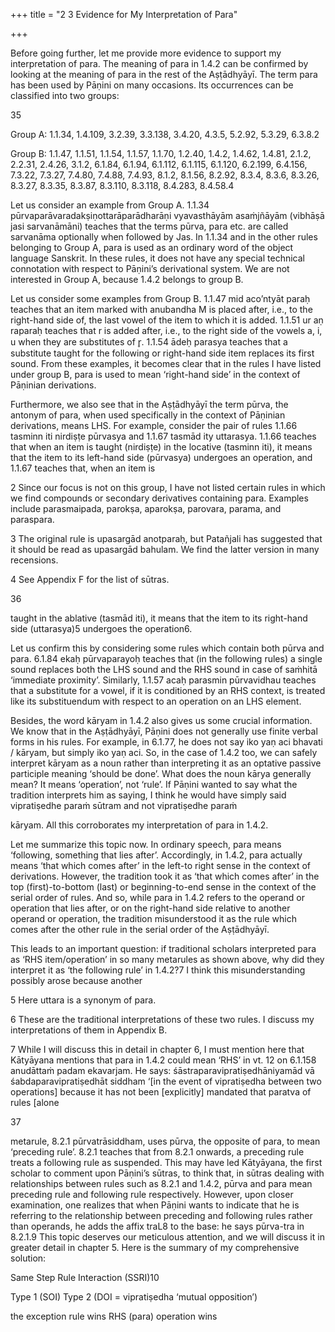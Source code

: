 +++
title = "2 3 Evidence for My Interpretation of Para"

+++

Before going further, let me provide more evidence to support my interpretation of para. The  meaning of para in 1.4.2 can be confirmed by looking at the meaning of para in the rest of the  Aṣṭādhyāyī. The term para has been used by Pāṇini on many occasions. Its occurrences can be  classified into two groups:

35 

Group A: 1.1.34, 1.4.109, 3.2.39, 3.3.138, 3.4.20, 4.3.5, 5.2.92, 5.3.29, 6.3.8.2 

Group B: 1.1.47, 1.1.51, 1.1.54, 1.1.57, 1.1.70, 1.2.40, 1.4.2, 1.4.62, 1.4.81, 2.1.2, 2.2.31,  2.4.26, 3.1.2, 6.1.84, 6.1.94, 6.1.112, 6.1.115, 6.1.120, 6.2.199, 6.4.156, 7.3.22, 7.3.27, 7.4.80,  7.4.88, 7.4.93, 8.1.2, 8.1.56, 8.2.92, 8.3.4, 8.3.6, 8.3.26, 8.3.27, 8.3.35, 8.3.87, 8.3.110, 8.3.118,  8.4.283, 8.4.58.4 

Let us consider an example from Group A. 1.1.34 pūrvaparāvaradakṣiṇottarāparādharāṇi  vyavasthāyām asaṁjñāyām (vibhāṣā jasi sarvanāmāni) teaches that the terms pūrva, para etc.  are called sarvanāma optionally when followed by Jas. In 1.1.34 and in the other rules  belonging to Group A, para is used as an ordinary word of the object language Sanskrit. In  these rules, it does not have any special technical connotation with respect to Pāṇini’s  derivational system. We are not interested in Group A, because 1.4.2 belongs to group B. 

Let us consider some examples from Group B. 1.1.47 mid aco’ntyāt paraḥ teaches that an item  marked with anubandha M is placed after, i.e., to the right-hand side of, the last vowel of the  item to which it is added. 1.1.51 ur aṇ raparaḥ teaches that r is added after, i.e., to the right  side of the vowels a, i, u when they are substitutes of r̥. 1.1.54 ādeḥ parasya teaches that a  substitute taught for the following or right-hand side item replaces its first sound. From these  examples, it becomes clear that in the rules I have listed under group B, para is used to mean  ‘right-hand side’ in the context of Pāṇinian derivations.  

Furthermore, we also see that in the Aṣṭādhyāyī the term pūrva, the antonym of para, when  used specifically in the context of Pāṇinian derivations, means LHS. For example, consider the  pair of rules 1.1.66 tasminn iti nirdiṣṭe pūrvasya and 1.1.67 tasmād ity uttarasya. 1.1.66 teaches  that when an item is taught (nirdiṣṭe) in the locative (tasminn iti), it means that the item to its  left-hand side (pūrvasya) undergoes an operation, and 1.1.67 teaches that, when an item is  

2 Since our focus is not on this group, I have not listed certain rules in which we find compounds or  secondary derivatives containing para. Examples include parasmaipada, parokṣa, aparokṣa, parovara, parama, and paraspara. 

3 The original rule is upasargād anotparaḥ, but Patañjali has suggested that it should be read as  upasargād bahulam. We find the latter version in many recensions. 

4 See Appendix F for the list of sūtras.

36 

taught in the ablative (tasmād iti), it means that the item to its right-hand side (uttarasya)5 undergoes the operation6.  

Let us confirm this by considering some rules which contain both pūrva and para. 6.1.84 ekaḥ pūrvaparayoḥ teaches that (in the following rules) a single sound replaces both the LHS sound  and the RHS sound in case of saṁhitā ‘immediate proximity’. Similarly, 1.1.57 acaḥ parasmin  pūrvavidhau teaches that a substitute for a vowel, if it is conditioned by an RHS context, is  treated like its substituendum with respect to an operation on an LHS element. 

Besides, the word kāryam in 1.4.2 also gives us some crucial information. We know that in the  Aṣṭādhyāyī, Pāṇini does not generally use finite verbal forms in his rules. For example, in  6.1.77, he does not say iko yaṇ aci bhavati / kāryam, but simply iko yaṇ aci. So, in the case of  1.4.2 too, we can safely interpret kāryam as a noun rather than interpreting it as an optative  passive participle meaning ‘should be done’. What does the noun kārya generally mean? It  means ‘operation’, not ‘rule’. If Pāṇini wanted to say what the tradition interprets him as saying,  I think he would have simply said vipratiṣedhe paraṁ sūtram and not vipratiṣedhe paraṁ 

kāryam. All this corroborates my interpretation of para in 1.4.2.  

Let me summarize this topic now. In ordinary speech, para means ‘following, something that  lies after’. Accordingly, in 1.4.2, para actually means ‘that which comes after’ in the left-to right sense in the context of derivations. However, the tradition took it as ‘that which comes  after’ in the top (first)-to-bottom (last) or beginning-to-end sense in the context of the serial  order of rules. And so, while para in 1.4.2 refers to the operand or operation that lies after, or  on the right-hand side relative to another operand or operation, the tradition misunderstood it  as the rule which comes after the other rule in the serial order of the Aṣṭādhyāyī. 

This leads to an important question: if traditional scholars interpreted para as ‘RHS  item/operation’ in so many metarules as shown above, why did they interpret it as ‘the  following rule’ in 1.4.2?7 I think this misunderstanding possibly arose because another  

5 Here uttara is a synonym of para. 

6 These are the traditional interpretations of these two rules. I discuss my interpretations of them in  Appendix B.  

7 While I will discuss this in detail in chapter 6, I must mention here that Kātyāyana mentions that para in 1.4.2 could mean ‘RHS’ in vt. 12 on 6.1.158 anudāttaṁ padam ekavarjam. He says:  śāstraparavipratiṣedhāniyamād vā śabdaparavipratiṣedhāt siddham ‘[in the event of vipratiṣedha between two operations] because it has not been [explicitly] mandated that paratva of rules [alone 

37 

metarule, 8.2.1 pūrvatrāsiddham, uses pūrva, the opposite of para, to mean ‘preceding rule’.  8.2.1 teaches that from 8.2.1 onwards, a preceding rule treats a following rule as suspended.  This may have led Kātyāyana, the first scholar to comment upon Pāṇini’s sūtras, to think that,  in sūtras dealing with relationships between rules such as 8.2.1 and 1.4.2, pūrva and para mean  preceding rule and following rule respectively. However, upon closer examination, one realizes  that when Pāṇini wants to indicate that he is referring to the relationship between preceding  and following rules rather than operands, he adds the affix traL8 to the base: he says pūrva-tra in 8.2.1.9 This topic deserves our meticulous attention, and we will discuss it in greater detail  in chapter 5. Here is the summary of my comprehensive solution: 

Same Step Rule Interaction (SSRI)10 

  

 Type 1 (SOI) Type 2 (DOI = vipratiṣedha ‘mutual opposition’) 

  

 the exception rule wins RHS (para) operation wins 
